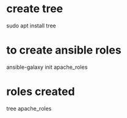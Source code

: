 # create tree
sudo apt install tree
# to create ansible roles
ansible-galaxy init apache_roles
# roles created
tree apache_roles